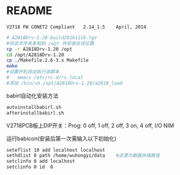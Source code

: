 <!-- README.md --- 
;; 
;; Description: 
;; Author: Hongyi Wu(吴鸿毅)
;; Email: wuhongyi@qq.com 
;; Created: 六 8月  5 12:10:59 2017 (+0800)
;; Last-Updated: 三 8月 16 13:52:34 2017 (+0800)
;;           By: Hongyi Wu(吴鸿毅)
;;     Update #: 6
;; URL: http://wuhongyi.cn -->

# README

```text
V2718 FW CONET2 Compliant 	2.14_1.5 	April, 2014
```


```bash
# A2818Drv-1.20-build20161118.tgz
#将该文件夹复制到 /opt 并安装在该位置
cp -r A2818Drv-1.20 /opt
cd /opt/A2818Drv-1.20
cp ./Makefile.2.6-3.x Makefile
make
#设置开机自动执行该脚本
#   emacs /etc/rc.d/rc.local
#添加 /bin/sh /opt/A2818Drv-1.20/a2818_load
```


babirl自动化安装方法

```bash
autoinstallbabirl.sh
afterinstallbabirl.sh
```


V2718PCB板上DIP开关：Prog: 0 off, 1 off, 2 off, 3 on, 4 off, I/O NIM



运行babicon(安装后第一次需输入以下初始化)

```bash
seteflist 10 add localhost localhost
sethdlist 0 path /home/wuhongyi/data    #这里为数据存储路径
setclinfo 0 add localhost
setclinfo 0 id  0
```


<!-- README.md ends here -->
